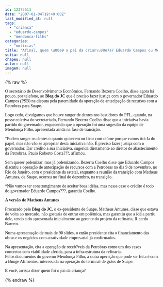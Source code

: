 ```yaml
---
id: 12375511
date: "2007-01-04T19:40:00Z"
last_modified_at: null
tags:
  - "crianca"
  - "eduardo-campos"
  - "mendonca-filho"
categories:
  - "noticias"
title: "Afinal, quem \u00e9 o pai da crian\u00e7a? Eduardo Campos ou Mendon\u00e7a Filho?"
sutia: null
chapeu: null
autor: null
imagem: null
---
```

{% raw %}
<p><P><FONT face=Verdana>O secretário de Desenvolvimento Econômico, Fernando Bezerra Coelho, disse agora há pouco,&nbsp;por telefone,&nbsp;ao <STRONG>Blog do JC</STRONG> que é preciso fazer justiça com o governador Eduardo Campos (PSB)&nbsp;na disputa pela paternidade da operação de antecipação de recursos com a Petrobras para Suape.</FONT></P></p>
<p><P><FONT face=Verdana>Logo cedo, divulgamos que houve ranger de dentes nos bastidores do PFL, quando, na posse coletiva do secretariado, Fernando Bezerra Coelho disse que a iniciativa havia partido do governador, esquecendo que a operação foi uma sugestão da equipe de Mendonça Filho, apresentada ainda na fase de transição.</FONT></P></p>
<p><P><FONT face=Verdana>“Podem ranger os dentes o quanto quiserem ou ficar com ciúme porque vamos tirá-la do papel, mas não vão se apropriar desta iniciativa não. É preciso fazer justiça com o governador. Dar crédito a sua iniciativa, sugerida diretamente ao diretor de abastecimento da Petrobras, Paulo Roberto Costa???, afirmou.</P></p>
<p><P>Sem querer polemizar, mas já polemizando, Bezerra Coelho disse que Eduardo Campos discutiu a operação de antecipação de recursos com a Petrobras no dia 9 de novembro, no Rio de Janeiro, com o presidente da estatal, enquanto a reunião da transição com Matheus Antunes, de Suape, ocorreu no final de dezembro, na transição. </P></p>
<p><P>“Não vamos ter constrangimento de aceitar boas idéias, mas nesse caso o crédito é todo do governador Eduardo Campos???, garantiu Coelho.</P></p>
<p><P><STRONG>A versão de Matheus Antunes</STRONG></P></p>
<p><P>Procurado pelo <STRONG>Blog do JC</STRONG>, o ex-presidente de Suape, Matheus Antunes, disse que estava de volta ao mercado, não gostaria de entrar em polêmica, mas garantiu que a idéia partiu dele, tendo sido apresentada inicialmente ao gerente do projeto da refinaria, Ricardo Barreto.</P></p>
<p><P>Numa apresentação de mais de 90 slides, o então presidente cita o financiamento das obras e os negócios com atratividade empresarial já confirmados.</P></p>
<p><P>Na apresentação, cita a operação de receb?veis da Petrobras como um dos casos concretos com viabilidade aferida, para a infra-estrutura da refinaria.<BR>Pelos documentos do governo Mendonça Filho, a outra operação que pode ser feita é com a Bunge Alimentos, interessada na operação do terminal de grãos de Suape.</P></p>
<p><P>E você, arrisca dizer quem foi o pai da criança?</FONT></P> </p>
{% endraw %}